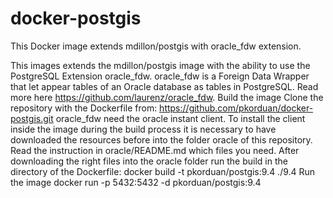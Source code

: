 # docker-postgis
This Docker image extends mdillon/postgis with oracle_fdw extension.

This images extends the mdillon/postgis image with the ability to use the PostgreSQL Extension oracle_fdw. oracle_fdw is a Foreign Data Wrapper that let appear tables of an Oracle database as tables in PostgreSQL. Read more here https://github.com/laurenz/oracle_fdw.
Build the image
Clone the repository with the Dockerfile from: https://github.com/pkorduan/docker-postgis.git
oracle_fdw need the oracle instant client. To install the client inside the image during the build process it is necessary to have downloaded the resources before into the folder oracle of this repository. Read the instruction in oracle/README.md which files you need. After downloading the right files into the oracle folder run the build in the directory of the Dockerfile:
docker build -t pkorduan/postgis:9.4 ./9.4
Run the image
docker run -p 5432:5432 -d pkorduan/postgis:9.4
